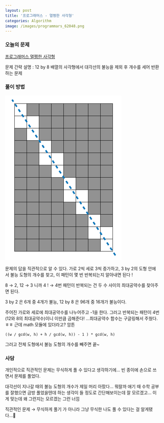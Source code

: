 ```yaml
---
layout: post
title: '프로그래머스 - 멀쩡한 사각형'
categories: Algorithm
image: /images/programmars_62048.png
---
```


### 오늘의 문제
[프로그래머스 멀쩡한 사각형](https://programmers.co.kr/learn/courses/30/lessons/62048#qna)    

문제 간략 설명 : 12 by 8 배열의 사각형에서 대각선의 불능을 제외 후 개수를 세어 반환하는 문제



### 풀이 방법

![](/images/programmars_62048.png)<!-- {"width":379} -->

문제의 답을 직관적으로 알 수 있다. 가로 2씩 세로 3씩 증가하고, 3 by 2의 도형 안에서 불능 도형의 개수를 찾고, 이 패턴이 몇 번 반복되는지 알아내면 된다 !    

8 → 2, 12 → 3 니까 4 ! → 4번 패턴이 반복되는 건 두 수 사이의 최대공약수를 찾아주면 된다.  

3 by 2 은 6개 중 4개가 불능, 12 by 8 은 96개 중 16개가 불능이다.   

주어진 가로와 세로에 최대공약수를 나누어주고 -1을 한다. 그러고 반복되는 패턴이 4번 (12와 8의 최대공약수)이니 이만큼 곱해준다! ...최대공약수 함수는 구글링해서 주웠다. ㅎㅎ 근데 math 모듈에 있더라고? 암튼         

```
((w / gcd(w, h) + h / gcd(w, h)) - 1 ) * gcd(w, h)
```

그러고 전체 도형에서 불능 도형의 개수를 빼주면 끝~



### 사담

 개인적으로 직관적인 문제는 무식하게 풀 수 있다고 생각하기에... 빈 종이에 손으로 쓰면서 문제를 풀었다.  

대각선이 지나갈 때의 불능 도형의 개수가 제일 머리 아팠다... 뭐랄까 애기 때 수학 공부를 잘했으면 금방 풀었을텐데 하는 생각이 들 정도로 간단해보이는데 잘 모르겠고... 이게 맞는데 왜 그런지는 모르겠는 그런 너낌    

직관적인 문제 → 무식하게 풀기 가 아니라 그냥 무식한 나도 풀 수 있다는 걸 알게됐다...🥲